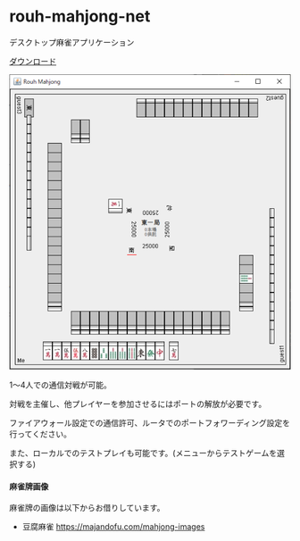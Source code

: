 # rouh-mahjong-net
デスクトップ麻雀アプリケーション

[ダウンロード](https://github.com/rouhjp/rouh-mahjong-net/releases/latest)

![](documents/images/screenshot_1.png)

1～4人での通信対戦が可能。

対戦を主催し、他プレイヤーを参加させるにはポートの解放が必要です。

ファイアウォール設定での通信許可、ルータでのポートフォワーディング設定を行ってください。

また、ローカルでのテストプレイも可能です。(メニューからテストゲームを選択する)

#### 麻雀牌画像

麻雀牌の画像は以下からお借りしています。

 - 豆腐麻雀 https://majandofu.com/mahjong-images
